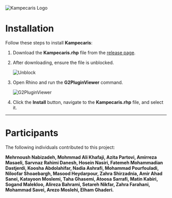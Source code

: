 ![Kampecaris Logo](https://github.com/mahdiyargit/Kampecaris/assets/15168602/7c6621d8-0943-47a8-8268-c6e2162ac4ee)

# Installation

Follow these steps to install **Kampecaris**:

1. Download the **Kampecaris.rhp** file from the [release page](https://github.com/mahdiyargit/Kampecaris/releases/tag/v2.0.0-alpha).
2. After downloading, ensure the file is unblocked.

   ![Unblock](https://github.com/mahdiyargit/Kampecaris/assets/15168602/da26e6f1-3cdf-44e3-bb4d-5ea8ebb161ad)

3. Open Rhino and run the **G2PluginViewer** command.

   ![G2PluginViewer](https://github.com/user-attachments/assets/e4443870-b998-457a-80ed-234ae0b93872)

4. Click the **Install** button, navigate to the **Kampecaris.rhp** file, and select it.

---

# Participants

The following individuals contributed to this project:

**Mehrnoush Nabizadeh, Mohmmad Ali Khafaji, Azita Partovi, Amirreza Masaeli, Sarvnaz Rahimi Danesh, Hosein Nasiri, Fatemeh Mohammadian Dastjerdi, Koosha Abdolahifar, Nadia Ashrafi, Mohammad Pourfouladi, Niloofar Shoaebargh, Masood Heydarpour, Zahra Shirzadnia, Amir Ahad Sanei, Katayoon Moslemi, Taha Ghasemi, Atoosa Sarrafi, Matin Kabiri, Sogand Malekloo, Alireza Bahrami, Setareh Nikfar, Zahra Farahani, Mohammad Savei, Arezo Moslehi, Elham Ghaderi.**
